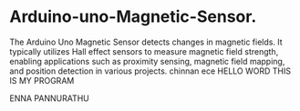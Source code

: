 # Arduino-uno-Magnetic-Sensor.
The Arduino Uno Magnetic Sensor detects changes in magnetic fields. It typically utilizes Hall effect sensors to measure magnetic field strength, enabling applications such as proximity sensing, magnetic field mapping, and position detection in various projects.
chinnan ece
HELLO WORD THIS IS MY PROGRAM 

ENNA PANNURATHU


